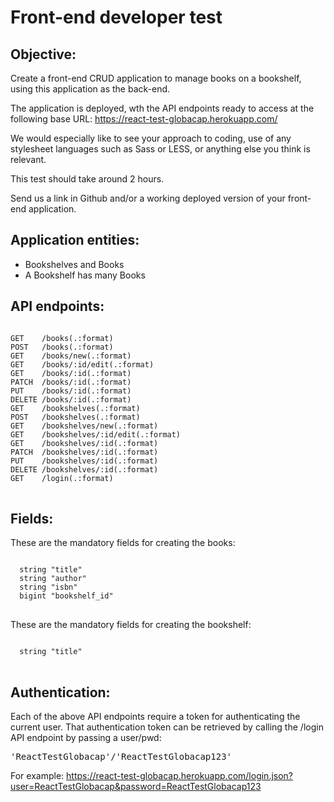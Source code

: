 # Front-end developer test

Objective:
----------
Create a front-end CRUD application to manage books on a bookshelf, using this application as the back-end.

The application is deployed, wth the API endpoints ready to access at the following base URL:
https://react-test-globacap.herokuapp.com/

We would especially like to see your approach to coding, use of any stylesheet languages such as Sass or LESS, or anything else you think is relevant.

This test should take around 2 hours.

Send us a link in Github and/or a working deployed version of your front-end application.

Application entities:
------------------------------------
- Bookshelves and Books
- A Bookshelf has many Books

API endpoints:
--------------------------
<pre>
<code>
GET    /books(.:format)
POST   /books(.:format)
GET    /books/new(.:format)
GET    /books/:id/edit(.:format)
GET    /books/:id(.:format)
PATCH  /books/:id(.:format)
PUT    /books/:id(.:format)
DELETE /books/:id(.:format)
GET    /bookshelves(.:format)
POST   /bookshelves(.:format)
GET    /bookshelves/new(.:format)
GET    /bookshelves/:id/edit(.:format)
GET    /bookshelves/:id(.:format)
PATCH  /bookshelves/:id(.:format)
PUT    /bookshelves/:id(.:format)
DELETE /bookshelves/:id(.:format)
GET    /login(.:format)
</code>
</pre>

Fields:
-------
These are the mandatory fields for creating the books:

<pre>
<code>
  string "title"
  string "author"
  string "isbn"
  bigint "bookshelf_id"
</code>
</pre>

These are the mandatory fields for creating the bookshelf:
<pre>
<code>
  string "title"
</code>
</pre>

Authentication:
---------------
Each of the above API endpoints require a token for authenticating the current user.
That authentication token can be retrieved by calling the /login API endpoint by passing a user/pwd:
<pre>'ReactTestGlobacap'/'ReactTestGlobacap123'</pre>

For example:
https://react-test-globacap.herokuapp.com/login.json?user=ReactTestGlobacap&password=ReactTestGlobacap123
